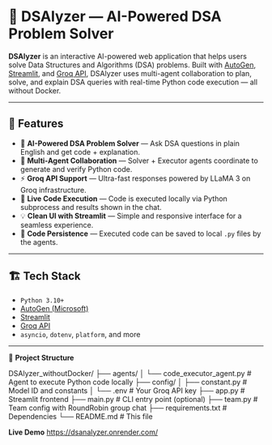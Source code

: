 # 🧠 DSAlyzer — AI-Powered DSA Problem Solver

**DSAlyzer** is an interactive AI-powered web application that helps users solve Data Structures and Algorithms (DSA) problems. Built with [AutoGen](https://github.com/microsoft/autogen), [Streamlit](https://streamlit.io/), and [Groq API](https://console.groq.com/), DSAlyzer uses multi-agent collaboration to plan, solve, and explain DSA queries with real-time Python code execution — all without Docker.

---

## 🚀 Features

- 🧠 **AI-Powered DSA Problem Solver** — Ask DSA questions in plain English and get code + explanation.
- 🔁 **Multi-Agent Collaboration** — Solver + Executor agents coordinate to generate and verify Python code.
- ⚡ **Groq API Support** — Ultra-fast responses powered by LLaMA 3 on Groq infrastructure.
- 🧪 **Live Code Execution** — Code is executed locally via Python subprocess and results shown in the chat.
- 💡 **Clean UI with Streamlit** — Simple and responsive interface for a seamless experience.
- 📂 **Code Persistence** — Executed code can be saved to local `.py` files by the agents.

---

## 🏗️ Tech Stack

- `Python 3.10+`
- [AutoGen (Microsoft)](https://github.com/microsoft/autogen)
- [Streamlit](https://streamlit.io/)
- [Groq API](https://console.groq.com/)
- `asyncio`, `dotenv`, `platform`, and more

---

🧰 **Project Structure**

DSAlyzer_withoutDocker/
├── agents/
│   └── code_executor_agent.py    # Agent to execute Python code locally
├── config/
│   ├── constant.py               # Model ID and constants
│   └── .env                      # Your Groq API key
├── app.py                        # Streamlit frontend
├── main.py                       # CLI entry point (optional)
├── team.py                       # Team config with RoundRobin group chat
├── requirements.txt              # Dependencies
└── README.md                     # This file

**Live Demo**
https://dsanalyzer.onrender.com/
